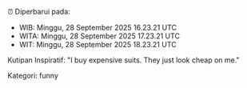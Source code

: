 ⏰ Diperbarui pada:
- WIB: Minggu, 28 September 2025 16.23.21 UTC
- WITA: Minggu, 28 September 2025 17.23.21 UTC
- WIT: Minggu, 28 September 2025 18.23.21 UTC

Kutipan Inspiratif:
"I buy expensive suits. They just look cheap on me."


Kategori: funny

